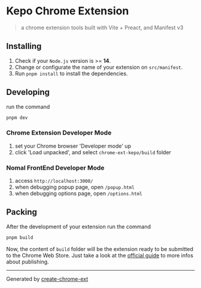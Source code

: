# Kepo Chrome Extension

> a chrome extension tools built with Vite + Preact, and Manifest v3

## Installing

1. Check if your `Node.js` version is >= **14**.
2. Change or configurate the name of your extension on `src/manifest`.
3. Run `pnpm install` to install the dependencies.

## Developing

run the command

```sh
pnpm dev
```

### Chrome Extension Developer Mode

1. set your Chrome browser 'Developer mode' up
2. click 'Load unpacked', and select `chrome-ext-kepo/build` folder

### Nomal FrontEnd Developer Mode

1. access `http://localhost:3000/`
2. when debugging popup page, open `/popup.html`
3. when debugging options page, open `/options.html`

## Packing

After the development of your extension run the command

```sh
pnpm build
```

Now, the content of `build` folder will be the extension ready to be submitted to the Chrome Web Store.
Just take a look at the [official guide](https://developer.chrome.com/webstore/publish) to more infos about publishing.

---

Generated by [create-chrome-ext](https://github.com/guocaoyi/create-chrome-ext)
